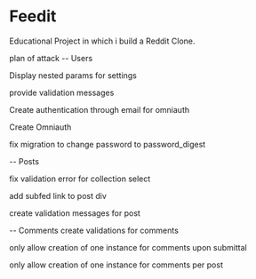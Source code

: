# Feedit
Educational Project in which i build a Reddit Clone.

plan of attack -- Users

Display nested params for settings

provide validation messages

Create authentication through email for omniauth

Create Omniauth

fix migration to change password to password_digest


-- Posts

fix validation error for collection select

add subfed link to post div

create validation messages for post

-- Comments
create validations for comments

only allow creation of one instance for comments upon submittal

only allow creation of one instance for comments per post
